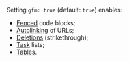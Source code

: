 Setting `gfm: true` (default: `true`) enables:

*   [Fenced](https://help.github.com/articles/github-flavored-markdown/#fenced-code-blocks) code blocks;
*   [Autolinking](https://help.github.com/articles/github-flavored-markdown/#url-autolinking) of URLs;
*   [Deletions](https://help.github.com/articles/github-flavored-markdown/#strikethrough) (strikethrough);
*   [Task](https://help.github.com/articles/writing-on-github/#task-lists) lists;
*   [Tables](https://help.github.com/articles/github-flavored-markdown/#tables).

